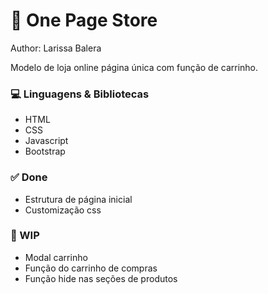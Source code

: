 # 🛒 One Page Store
Author: Larissa Balera

Modelo de loja online página única com função de carrinho.

### 💻 Linguagens & Bibliotecas
- HTML
- CSS
- Javascript
- Bootstrap

### ✅ Done
- Estrutura de página inicial
- Customização css 

### 🚧 WIP
- Modal carrinho 
- Função do carrinho de compras
- Função hide nas seções de produtos


